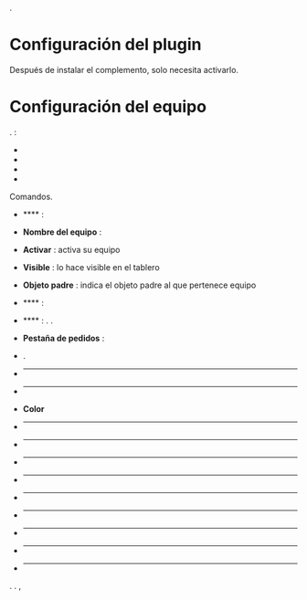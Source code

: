 .

Configuración del plugin 
=======================

Después de instalar el complemento, solo necesita activarlo. 

Configuración del equipo 
=============================


.  :

-   

-   

-   

-   



Comandos.

-   **** :

-   **Nombre del equipo** : 

-   **Activar** : activa su equipo

-   **Visible** : lo hace visible en el tablero

-   **Objeto padre** : indica el objeto padre al que pertenece
    equipo

-   **** : 

-   **** : . .


-   **Pestaña de pedidos** :

-   .

-   ****

-   ** **

-   **Color**

-   ****

-   ****

-   ****

-   ****

-   ****

-   ****

-   ****

-   ****

-   ****


. . ,


